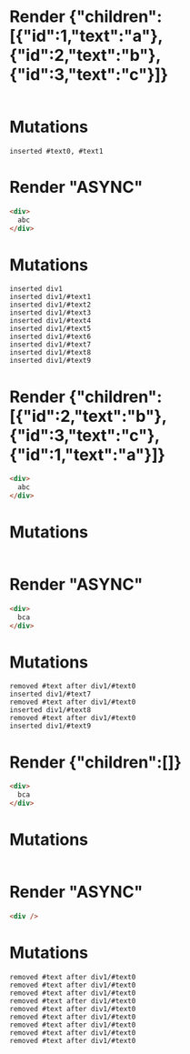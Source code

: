 # Render {"children":[{"id":1,"text":"a"},{"id":2,"text":"b"},{"id":3,"text":"c"}]}
```html

```

# Mutations
```
inserted #text0, #text1
```


# Render "ASYNC"
```html
<div>
  abc
</div>
```

# Mutations
```
inserted div1
inserted div1/#text1
inserted div1/#text2
inserted div1/#text3
inserted div1/#text4
inserted div1/#text5
inserted div1/#text6
inserted div1/#text7
inserted div1/#text8
inserted div1/#text9
```


# Render {"children":[{"id":2,"text":"b"},{"id":3,"text":"c"},{"id":1,"text":"a"}]}
```html
<div>
  abc
</div>
```

# Mutations
```

```


# Render "ASYNC"
```html
<div>
  bca
</div>
```

# Mutations
```
removed #text after div1/#text0
inserted div1/#text7
removed #text after div1/#text0
inserted div1/#text8
removed #text after div1/#text0
inserted div1/#text9
```


# Render {"children":[]}
```html
<div>
  bca
</div>
```

# Mutations
```

```


# Render "ASYNC"
```html
<div />
```

# Mutations
```
removed #text after div1/#text0
removed #text after div1/#text0
removed #text after div1/#text0
removed #text after div1/#text0
removed #text after div1/#text0
removed #text after div1/#text0
removed #text after div1/#text0
removed #text after div1/#text0
removed #text after div1/#text0
```